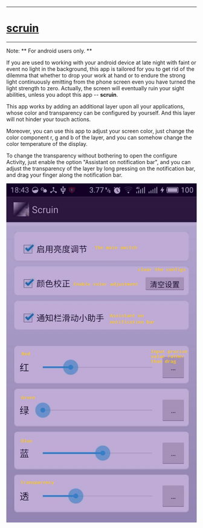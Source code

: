 ---

# [scruin](https://git.oschina.net/ssqston/scruin.git)

----

Note: ** For android users only. **

If you are used to working with your android device at late night with faint or event no light in the background, this app is tailored for you to get rid of the dilemma that whether to drop your work at hand or to endure the strong light continuously emitting from the phone screen even you have turned the light strength to zero. Actually, the screen will eventually ruin your sight abilities, unless you adopt this app -- **scruin**. 

This app works by adding an additional layer upon all your applications, whose color and transparency can be configured by yourself. And this layer will not hinder your touch actions. 

Moreover, you can use this app to adjust your screen color, just change the color component r, g and b of the layer, and you can somehow change the color temperature of the display. 

To change the transparency without bothering to open the configure Activity, just enable the option "Assistant on notification bar", and you can adjust the transparency of the layer by long pressing on the notification bar, and drag your finger along the notification bar. 


![ui](doc/ui.jpg)
